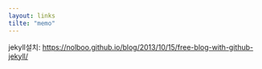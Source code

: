 ```yaml
---
layout: links
tilte: "memo"
---
```


jekyll설치: https://nolboo.github.io/blog/2013/10/15/free-blog-with-github-jekyll/